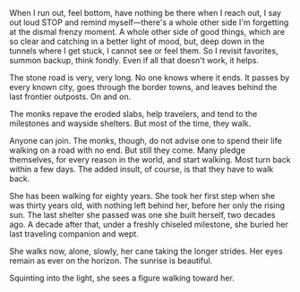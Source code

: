 When I run out, feel bottom, have nothing be there when I reach out, I say out loud STOP and remind myself&mdash;there's a whole other side I'm forgetting at the dismal frenzy moment. A whole other side of good things, which are so clear and catching in a better light of mood, but, deep down in the tunnels where I get stuck, I cannot see or feel them. So I revisit favorites, summon backup, think fondly. Even if all that doesn't work, it helps.

The stone road is very, very long. No one knows where it ends. It passes by every known city, goes through the border towns, and leaves behind the last frontier outposts. On and on.

The monks repave the eroded slabs, help travelers, and tend to the milestones and wayside shelters. But most of the time, they walk.

Anyone can join. The monks, though, do not advise one to spend their life walking on a road with no end. But still they come. Many pledge themselves, for every reason in the world, and start walking. Most turn back within a few days. The added insult, of course, is that they have to walk back.

She has been walking for eighty years. She took her first step when she was thirty years old, with nothing left behind her, before her only the rising sun. The last shelter she passed was one she built herself, two decades ago. A decade after that, under a freshly chiseled milestone, she buried her last traveling companion and wept.

She walks now, alone, slowly, her cane taking the longer strides. Her eyes remain as ever on the horizon. The sunrise is beautiful.

Squinting into the light, she sees a figure walking toward her.
